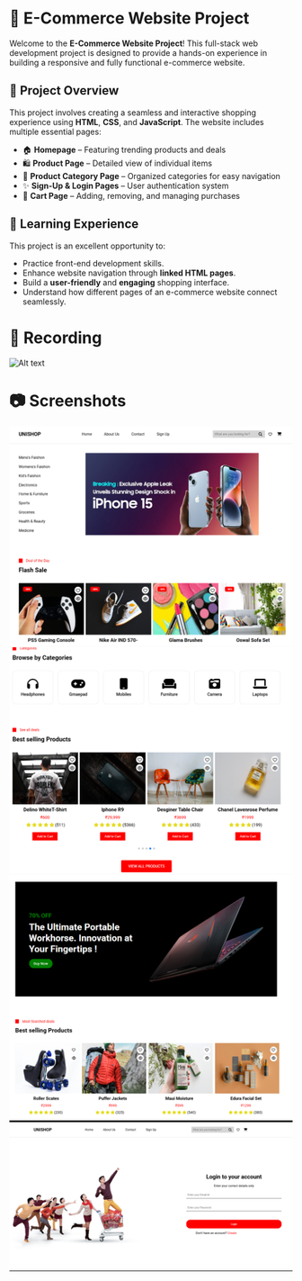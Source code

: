 # 🛒 E-Commerce Website Project

Welcome to the **E-Commerce Website Project**! This full-stack web development project is designed to provide a hands-on experience in building a responsive and fully functional e-commerce website.

## 📌 Project Overview

This project involves creating a seamless and interactive shopping experience using **HTML**, **CSS**, and **JavaScript**. The website includes multiple essential pages:
- 🏠 **Homepage** – Featuring trending products and deals
- 🛍 **Product Page** – Detailed view of individual items
- 📂 **Product Category Page** – Organized categories for easy navigation
- ✨ **Sign-Up & Login Pages** – User authentication system
- 🛒 **Cart Page** – Adding, removing, and managing purchases

## 🚀 Learning Experience

This project is an excellent opportunity to:
- Practice front-end development skills.
- Enhance website navigation through **linked HTML pages**.
- Build a **user-friendly** and **engaging** shopping interface.
- Understand how different pages of an e-commerce website connect seamlessly.


# 🎥 Recording
![Alt text](Recordings/2025-05-27-11-44-22-Trim.gif)

# 📷 Screenshots
![Alt text](Recordings/Screenshot-2025-05-27-114656.png)
![Alt text](Recordings/Screenshot-2025-05-27-114715.png)
![Alt text](Recordings/Screenshot-2025-05-27-114727.png)
![Alt text](Recordings/Screenshot-2025-05-27-114956.png)